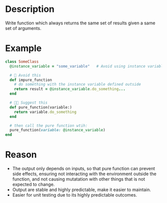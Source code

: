 # Description
Write function which always returns the same set of results given a same set of arguments.

# Example
```ruby
class SomeClass
  @instance_variable = "some_variable"   # Avoid using instance variables as well (see avoid_using_instance_variables)

  # 🤔 Avoid this
  def impure_function
    # do something with the instance variable defined outside
    return result = @instance_variable.do_something...
  end

  # 👍🏻 Suggest this
  def pure_function(variable:)
    return variable.do_something
  end

  # then call the pure function wtih:
  pure_function(variable: @instance_variable)
end
```

# Reason
- The output only depends on inputs, so that pure function can prevent side effects, ensuring not interacting with the environment outside the function, and not causing mutatation with other things that is not expected to change.
- Output are stable and highly predictable, make it easier to maintain.
- Easier for unit testing due to its highly predictable outcomes.